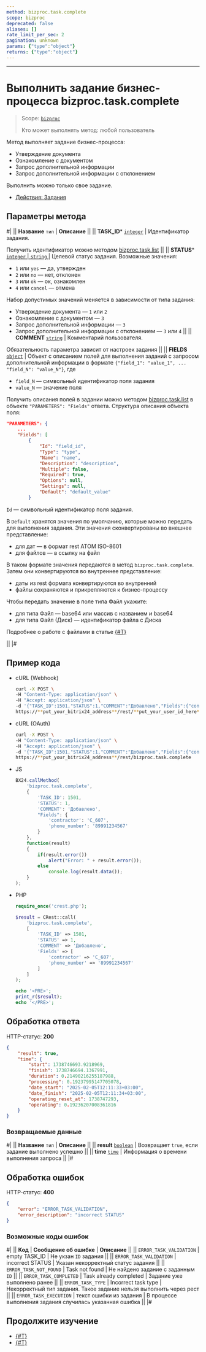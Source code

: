 ```yaml
---
method: bizproc.task.complete
scope: bizproc
deprecated: false
aliases: []
rate_limit_per_sec: 2
pagination: unknown
params: {"type":"object"}
returns: {"type":"object"}
---
```



---

# Выполнить задание бизнес-процесса bizproc.task.complete

> Scope: [`bizproc`](../../scopes/permissions.md)
>
> Кто может выполнять метод: любой пользователь

Метод выполняет задание бизнес-процесса:
- Утверждение документа
- Ознакомление с документом
- Запрос дополнительной информации
- Запрос дополнительной информации с отклонением
  
Выполнить можно только свое задание.



- [Действия: Задания](https://helpdesk.bitrix24.ru/open/7451037/)



## Параметры метода



#|
|| **Название**
`тип` | **Описание** ||
|| **TASK_ID***
[`integer`](../../data-types.md) | Идентификатор задания.

Получить идентификатор можно методом [bizproc.task.list](./bizproc-task-list.md) ||
|| **STATUS***
[`integer` \| `string` ](../../data-types.md) | Целевой статус задания. Возможные значения: 

- `1` или `yes` — да, утвержден
- `2` или `no` — нет, отклонен
- `3` или `ok` — ок, ознакомлен
- `4` или `cancel` — отмена

Набор допустимых значений меняется в зависимости от типа задания:
- Утверждение документа — `1` или `2`
- Ознакомление с документом — `3`
- Запрос дополнительной информации — `3`
- Запрос дополнительной информации с отклонением — `3` или `4`
||
|| **COMMENT**
[`string`](../../data-types.md) | Комментарий пользователя.

Обязательность параметра зависит от настроек задания ||
|| **FIELDS**
[`object`](../../data-types.md) | Объект с описанием полей для выполнения заданий с запросом дополнительной информации в формате `{"field_1": "value_1", ... "field_N": "value_N"}`, где
- `field_N` — символьный идентификатор поля задания
- `value_N` — значение поля

Получить описания полей в задании можно методом [bizproc.task.list](./bizproc-task-list.md) в объекте `"PARAMETERS": "Fields"` ответа. Структура описания объекта поля:

```json
"PARAMETERS": {
    ...
    "Fields": [
        {
            "Id": "field_id",
            "Type": "type",
            "Name": "name",
            "Description": "description",
            "Multiple": false,
            "Required": true,
            "Options": null,
            "Settings": null,
            "Default": "default_value"
        }
```

`Id` — символьный идентификатор поля задания.

В `Default` хранятся значения по умолчанию, которые можно передать для выполнения задания. Эти значения сконвертированы во внешнее представление:
- для дат — в формат rest ATOM ISO-8601
- для файлов — в ссылку на файл 

В таком формате значения передаются в метод `bizproc.task.complete`. Затем они конвертируются во внутреннее представление:
- даты из rest формата конвертируются во внутренний
- файлы сохраняются и прикрепляются к бизнес-процессу

Чтобы передать значение в поле типа Файл укажите:
- для типа Файл — base64 или массив с названием и base64
- для типа Файл (Диск) — идентификатор файла с Диска

Подробнее о работе с файлами в статье [{#T}](../../files/how-to-upload-files.md)

||
|#

## Пример кода





- cURL (Webhook)

    ```bash
    curl -X POST \
    -H "Content-Type: application/json" \
    -H "Accept: application/json" \
    -d '{"TASK_ID":1501,"STATUS":1,"COMMENT":"Добавлено","Fields":{"contractor":"C_607","phone_number":"89991234567"}}' \
    https://**put_your_bitrix24_address**/rest/**put_your_user_id_here**/**put_your_webbhook_here**/bizproc.task.complete
    ```

- cURL (OAuth)

    ```bash
    curl -X POST \
    -H "Content-Type: application/json" \
    -H "Accept: application/json" \
    -d '{"TASK_ID":1501,"STATUS":1,"COMMENT":"Добавлено","Fields":{"contractor":"C_607","phone_number":"89991234567"},"auth":"**put_access_token_here**"}' \
    https://**put_your_bitrix24_address**/rest/bizproc.task.complete
    ```

- JS

    ```js
    BX24.callMethod(
        'bizproc.task.complete',
        {
            'TASK_ID': 1501,
            'STATUS': 1,
            'COMMENT': 'Добавлено',
            "Fields": {
                'contractor': 'C_607',
                'phone_number': '89991234567'
            }
        },
        function(result)
        {
            if(result.error())
                alert("Error: " + result.error());
            else
                console.log(result.data());
        }
    );
    ```

- PHP

    ```php
    require_once('crest.php');

    $result = CRest::call(
        'bizproc.task.complete',
        [
            'TASK_ID' => 1501,
            'STATUS' => 1,
            'COMMENT' => 'Добавлено',
            'Fields' => [
                'contractor' => 'C_607',
                'phone_number' => '89991234567'
            ]
        ]
    );

    echo '<PRE>';
    print_r($result);
    echo '</PRE>';
    ```



## Обработка ответа
 
HTTP-статус: **200**

```json
{
    "result": true,
    "time": {
        "start": 1738746693.9218969,
        "finish": 1738746694.1367991,
        "duration": 0.21490216255187988,
        "processing": 0.19237995147705078,
        "date_start": "2025-02-05T12:11:33+03:00",
        "date_finish": "2025-02-05T12:11:34+03:00",
        "operating_reset_at": 1738747293,
        "operating": 0.19236207008361816
    }
}
```

### Возвращаемые данные

#|
|| **Название**
`тип` | **Описание** ||
|| **result**
[`boolean`](../../data-types.md) | Возвращает `true`, если задание выполнено успешно ||
|| **time**
[`time`](../../data-types.md#time) | Информация о времени выполнения запроса ||
|#

## Обработка ошибок

HTTP-статус: **400**

```json
{
    "error": "ERROR_TASK_VALIDATION",
    "error_description": "incorrect STATUS"
}
```



### Возможные коды ошибок
 
#|
|| **Код** | **Сообщение об ошибке** | **Описание** ||
|| `ERROR_TASK_VALIDATION` | empty TASK_ID | Не укзан `ID` задания ||
|| `ERROR_TASK_VALIDATION` | incorrect STATUS | Указан некорректный статус задания ||
|| `ERROR_TASK_NOT_FOUND` | Task not found | Не найдено задание с заданным `ID` ||
|| `ERROR_TASK_COMPLETED` | Task already completed | Задание уже выполнено ранее ||
|| `ERROR_TASK_TYPE` | Incorrect task type | Некорректный тип задания. Такое задание нельзя выполнить через рест ||
|| `ERROR_TASK_EXECUTION` | текст ошибки из задания | В процессе выполнения задания случилась указанная ошибка ||
|#
 
 

 ## Продолжите изучение 
 
 - [{#T}](./index.md)
 - [{#T}](./bizproc-task-list.md)


